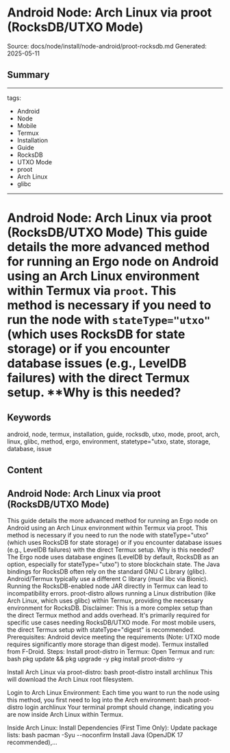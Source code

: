 # Android Node: Arch Linux via proot (RocksDB/UTXO Mode)
Source: docs/node/install/node-android/proot-rocksdb.md
Generated: 2025-05-11

## Summary
---
tags:
  - Android
  - Node
  - Mobile
  - Termux
  - Installation
  - Guide
  - RocksDB
  - UTXO Mode
  - proot
  - Arch Linux
  - glibc
---

# Android Node: Arch Linux via proot (RocksDB/UTXO Mode) This guide details the more advanced method for running an Ergo node on Android using an Arch Linux environment within Termux via `proot`. This method is necessary if you need to run the node with `stateType="utxo"` (which uses RocksDB for state storage) or if you encounter database issues (e.g., LevelDB failures) with the direct Termux setup. **Why is this needed?

## Keywords
android, node, termux, installation, guide, rocksdb, utxo, mode, proot, arch, linux, glibc, method, ergo, environment, statetype="utxo, state, storage, database, issue

## Content
## Android Node: Arch Linux via proot (RocksDB/UTXO Mode)
This guide details the more advanced method for running an Ergo node on Android using an Arch Linux environment within Termux via proot. This method is necessary if you need to run the node with stateType="utxo" (which uses RocksDB for state storage) or if you encounter database issues (e.g., LevelDB failures) with the direct Termux setup.
Why is this needed?
The Ergo node uses database engines (LevelDB by default, RocksDB as an option, especially for stateType="utxo") to store blockchain state.
The Java bindings for RocksDB often rely on the standard GNU C Library (glibc).
Android/Termux typically use a different C library (musl libc via Bionic).
Running the RocksDB-enabled node JAR directly in Termux can lead to incompatibility errors.
proot-distro allows running a Linux distribution (like Arch Linux, which uses glibc) within Termux, providing the necessary environment for RocksDB.
Disclaimer: This is a more complex setup than the direct Termux method and adds overhead. It's primarily required for specific use cases needing RocksDB/UTXO mode. For most mobile users, the direct Termux setup with stateType="digest" is recommended.
Prerequisites:
Android device meeting the requirements (Note: UTXO mode requires significantly more storage than digest mode).
Termux installed from F-Droid.
Steps:
Install proot-distro in Termux:
Open Termux and run:
    bash
    pkg update && pkg upgrade -y
    pkg install proot-distro -y


Install Arch Linux via proot-distro:
bash
    proot-distro install archlinux
This will download the Arch Linux root filesystem.


Login to Arch Linux Environment:
Each time you want to run the node using this method, you first need to log into the Arch environment:
    bash
    proot-distro login archlinux
Your terminal prompt should change, indicating you are now inside Arch Linux within Termux.


Inside Arch Linux: Install Dependencies (First Time Only):
Update package lists:
    bash
    pacman -Syu --noconfirm
Install Java (OpenJDK 17 recommended),...

